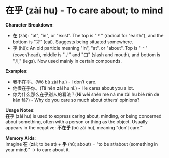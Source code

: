 # **在乎 (zài hu) - To care about; to mind**

**Character Breakdown**:  
- **在** (zài): "at", "in", or "exist". The top is "⺀" (radical for "earth"), and the bottom is "才" (cái). Suggests being situated somewhere.  
- **乎** (hū): An old particle meaning "in", "at", or "about". Top is "亠" (cover/head), middle is "丿" and "口" (slash and mouth), and bottom is "儿" (legs). Now used mainly in certain compounds.

**Examples**:  
- 我不在乎。(Wǒ bù zài hu.) - I don’t care.  
- 他很在乎你。(Tā hěn zài hu nǐ.) - He cares about you a lot.  
- 你为什么那么在乎别人的看法？(Nǐ wèi shén me nà me zài hu bié rén de kàn fǎ?) - Why do you care so much about others’ opinions?

**Usage Notes**:  
**在乎** (zài hu) is used to express caring about, minding, or being concerned about something, often with a person or thing as the object. Usually appears in the negative: **不在乎** (bù zài hu), meaning "don't care."

**Memory Aids**:  
Imagine **在** (zài; to be at) + **乎** (hū; about) = "to be at/about (something in your mind)" → to care about it.